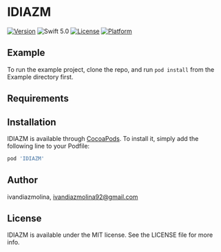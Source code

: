 # IDIAZM

[![Version](https://img.shields.io/cocoapods/v/IDIAZM.svg?style=flat)](https://cocoapods.org/pods/IDIAZM)
![Swift 5.0](https://img.shields.io/badge/Swift-5.0-orange.svg)
[![License](https://img.shields.io/cocoapods/l/IDIAZM.svg?style=flat)](https://cocoapods.org/pods/IDIAZM)
[![Platform](https://img.shields.io/cocoapods/p/IDIAZM.svg?style=flat)](https://cocoapods.org/pods/IDIAZM)

## Example

To run the example project, clone the repo, and run `pod install` from the Example directory first.

## Requirements

## Installation

IDIAZM is available through [CocoaPods](https://cocoapods.org). To install
it, simply add the following line to your Podfile:

```ruby
pod 'IDIAZM'
```

## Author

ivandiazmolina, ivandiazmolina92@gmail.com

## License

IDIAZM is available under the MIT license. See the LICENSE file for more info.
